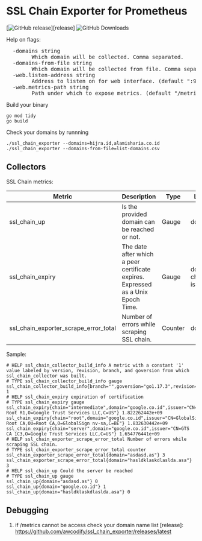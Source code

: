 
# SSL Chain Exporter for Prometheus

[![GitHub release](https://img.shields.io/github/release/awcodify/ssl_chain_exporter.svg?style=for-the-badge)][release]
![GitHub Downloads](https://img.shields.io/github/downloads/awcodify/ssl_chain_exporter/total.svg?style=for-the-badge)

Help on flags:

<pre>
  -domains string
        Which domain will be collected. Comma separated.
  -domains-from-file string
        Which domain will be collected from file. Comma separated.
  -web.listen-address string
        Address to listen on for web interface. (default ":9102")
  -web.metrics-path string
        Path under which to expose metrics. (default "/metrics")
</pre>

Build your binary
```
go mod tidy
go build
```

Check your domains by runnning
```
./ssl_chain_exporter --domains=hijra.id,alamisharia.co.id
./ssl_chain_exporter --domains-from-file=list-domains.csv
```
## Collectors

SSL Chain metrics:

| Metric                                | Description                                                                       | Type    | Label                 |
|---------------------------------------|-----------------------------------------------------------------------------------|---------|-----------------------|
| ssl_chain_up                          | Is the provided domain can be reached or not.                                     | Gauge   | domain                |
| ssl_chain_expiry                      | The date after which a peer certificate expires. Expressed as a Unix Epoch Time.  | Gauge   | domain, chain, issuer |
| ssl_chain_exporter_scrape_error_total | Number of errors while scraping SSL chain.                                        | Counter | domain                |

Sample:
```
# HELP ssl_chain_collector_build_info A metric with a constant '1' value labeled by version, revision, branch, and goversion from which ssl_chain_collector was built.
# TYPE ssl_chain_collector_build_info gauge
ssl_chain_collector_build_info{branch="",goversion="go1.17.3",revision="",version=""} 1
# HELP ssl_chain_expiry expiration of certification
# TYPE ssl_chain_expiry gauge
ssl_chain_expiry{chain="intermediate",domain="google.co.id",issuer="CN=GTS Root R1,O=Google Trust Services LLC,C=US"} 1.822262442e+09
ssl_chain_expiry{chain="root",domain="google.co.id",issuer="CN=GlobalSign Root CA,OU=Root CA,O=GlobalSign nv-sa,C=BE"} 1.832630442e+09
ssl_chain_expiry{chain="server",domain="google.co.id",issuer="CN=GTS CA 1C3,O=Google Trust Services LLC,C=US"} 1.654776441e+09
# HELP ssl_chain_exporter_scrape_error_total Number of errors while scraping SSL chain.
# TYPE ssl_chain_exporter_scrape_error_total counter
ssl_chain_exporter_scrape_error_total{domain="asdasd.as"} 3
ssl_chain_exporter_scrape_error_total{domain="hasldklaskdlaslda.asa"} 3
# HELP ssl_chain_up Could the server be reached
# TYPE ssl_chain_up gauge
ssl_chain_up{domain="asdasd.as"} 0
ssl_chain_up{domain="google.co.id"} 1
ssl_chain_up{domain="hasldklaskdlaslda.asa"} 0
```

## Debugging

1. if /metrics cannot be access check your domain name list
[release]: https://github.com/awcodify/ssl_chain_exporter/releases/latest
